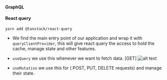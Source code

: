 #### GraphQL

#### React query

```yarn add @tanstack/react-query```

- We find the main entry point of our application and wrap it with ```queryClientProvider```, this will give react query the access to hold the cache, manage state and other features.

- ```useQuery``` we use this whenever we want to fetch data. [GET]
![alt text](image.png)

- ```useMutation``` we use this for ( POST, PUT, DELETE requests) and manage their state.